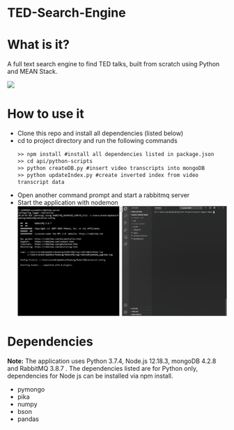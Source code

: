 # TED-Search-Engine
<h1> What is it? </h1>
<p> A full text search engine to find TED talks, built from scratch using Python and MEAN Stack.</p>

<img src="gifs/frontend.gif" width="500">

<h1> How to use it </h1>
<ul>
  <li> Clone this repo and install all dependencies (listed below) </li>
  <li> cd to project directory and run the following commands </li>
  
  ```
  >> npm install #install all dependencies listed in package.json
  >> cd api/python-scripts 
  >> python createDB.py #insert video transcripts into mongoDB 
  >> python updateIndex.py #create inverted index from video transcript data
  ```
  <li> Open another command prompt and start a rabbitmq server </li>
  <li> Start the application with nodemon </li>
  
  <img src = "gifs/backend.gif" width = "500">
</ul>

<h1> Dependencies </h1>
<p><b>Note:</b> The application uses Python 3.7.4, Node.js 12.18.3, mongoDB 4.2.8 and RabbitMQ 3.8.7 . The dependencies listed are for Python only,
dependencies for Node js can be installed via npm install. </p>

<ul>
  <li>pymongo</li>
  <li>pika</li>
  <li>numpy</li>
  <li>bson</li>
  <li>pandas</li>
</ul>


 


